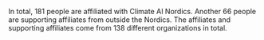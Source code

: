In total, 181 people are affiliated with Climate AI Nordics. Another 66 people are supporting affiliates from outside the Nordics. The affiliates and supporting affiliates come from 138 different organizations in total.
